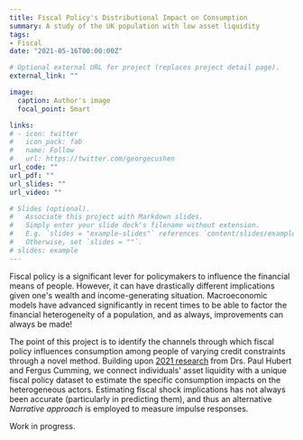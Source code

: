 ```yaml
---
title: Fiscal Policy's Distributional Impact on Consumption
summary: A study of the UK population with low asset liquidity
tags:
- Fiscal
date: "2021-05-16T00:00:00Z"

# Optional external URL for project (replaces project detail page).
external_link: ""

image:
  caption: Author's image
  focal_point: Smart

links:
# - icon: twitter
#   icon_pack: fab
#   name: Follow
#   url: https://twitter.com/georgecushen
url_code: ""
url_pdf: ""
url_slides: ""
url_video: ""

# Slides (optional).
#   Associate this project with Markdown slides.
#   Simply enter your slide deck's filename without extension.
#   E.g. `slides = "example-slides"` references `content/slides/example-slides.md`.
#   Otherwise, set `slides = ""`.
# slides: example
---
```

Fiscal policy is a significant lever for policymakers to influence the financial means of people. However, it can have drastically different implications given one's wealth and income-generating situation. Macroeconomic models have advanced significantly in recent times to be able to factor the financial heterogeneity of a population, and as always, improvements can always be made!

The point of this project is to identify the channels through which fiscal policy influences consumption among people of varying credit constraints through a novel method. Building upon [2021 research](https://direct.mit.edu/rest/article-abstract/doi/10.1162/rest_a_01094/106895/The-Distribution-of-Households-Indebtedness-and?redirectedFrom=fulltext) from Drs. Paul Hubert and Fergus Cumming, we connect individuals' asset liquidity with a unique fiscal policy dataset to estimate the specific consumption impacts on the heterogeneous actors. Estimating fiscal shock implications has not always been accurate (particularly in predicting them), and thus an alternative *Narrative approach* is employed to measure impulse responses.

Work in progress.

